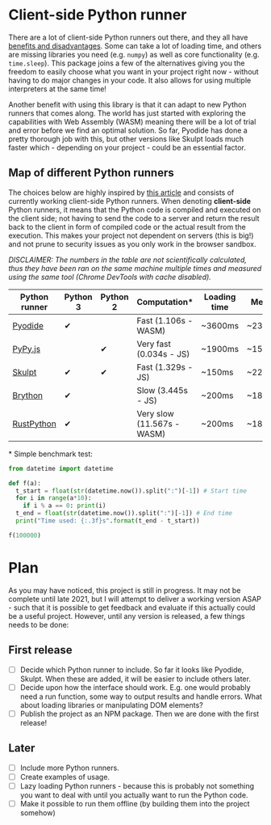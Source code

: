 # Client-side Python runner

There are a lot of client-side Python runners out there, and they all have [benefits and disadvantages](https://stromberg.dnsalias.org/~strombrg/pybrowser/python-browser.html). Some can take a lot of loading time, and others are missing libraries you need (e.g. `numpy`) as well as core functionality (e.g. `time.sleep`). This package joins a few of the alternatives giving you the freedom to easily choose what you want in your project right now - without having to do major changes in your code. It also allows for using multiple interpreters at the same time!

Another benefit with using this library is that it can adapt to new Python runners that comes along. The world has just started with exploring the capabilities with Web Assembly (WASM) meaning there will be a lot of trial and error before we find an optimal solution. So far, Pyodide has done a pretty thorough job with this, but other versions like Skulpt loads much faster which - depending on your project - could be an essential factor.

## Map of different Python runners

The choices below are highly inspired by [this article](https://yasoob.me/2019/05/22/running-python-in-the-browser/) and consists of currently working client-side Python runners. When denoting **client-side** Python runners, it means that the Python code is compiled and executed on the client side; not having to send the code to a server and return the result back to the client in form of compiled code or the actual result from the execution. This makes your project not dependent on servers (this is big!) and not prune to security issues as you only work in the browser sandbox.

_DISCLAIMER: The numbers in the table are not scientifically calculated, thus they have been ran on the same machine multiple times and measured using the same tool (Chrome DevTools with cache disabled)._

| Python runner            | Python 3 | Python 2 | Computation\*              | Loading time | Memory   | Packages                                 |
| ------------------------ | -------- | -------- | -------------------------- | ------------ | -------- | ---------------------------------------- |
| [Pyodide][pyodide]       | ✔        |          | Fast (1.106s - WASM)       | ~3600ms      | ~23000kB | [Most scientific libraries][pyodide-lib] |
| [PyPy.js][pypyjs]        |          | ✔        | Very fast (0.034s - JS)    | ~1900ms      | ~15000kB | Browser                                  |
| [Skulpt][skulpt]         | ✔        | ✔        | Fast (1.329s - JS)         | ~150ms       | ~227kB   | TurtleGraphics                            |
| [Brython][brython]       | ✔        |          | Slow (3.445s - JS)         | ~200ms       | ~184kB   | Browser                                  |
| [RustPython][rustpython] | ✔        |          | Very slow (11.567s - WASM) | ~200ms       | ~184kB   | Browser                                  |

[pyodide]: https://github.com/iodide-project/pyodide
[pyodide-t]: https://alpha.iodide.io/notebooks/300/
[pyodide-lib]: https://github.com/iodide-project/pyodide/tree/master/packages
[skulpt]: https://skulpt.org/
[skulpt-t]: https://skulpt.org/
[brython]: https://brython.info/
[brython-t]: https://brython.info/tests/editor.html
[rustpython]: https://brython.info/
[rustpython-t]: https://rustpython.github.io/demo/
[pypyjs]: https://github.com/pypyjs/pypyjs
[pypyjs-t]: http://pypyjs.org/editor.html
[pyjs]: http://pyjs.org/
[transcrypt]: https://www.transcrypt.org/
[batavia]: https://github.com/beeware/batavia
[pysimplegui]: https://pysimplegui.readthedocs.io/en/latest/

\* Simple benchmark test:

```python
from datetime import datetime

def f(a):
  t_start = float(str(datetime.now()).split(":")[-1]) # Start time
  for i in range(a*10):
    if i % a == 0: print(i)
  t_end = float(str(datetime.now()).split(":")[-1]) # End time
  print("Time used: {:.3f}s".format(t_end - t_start))

f(100000)
```

# Plan

As you may have noticed, this project is still in progress. It may not be complete until late 2021, but I will attempt to deliver a working version ASAP - such that it is possible to get feedback and evaluate if this actually could be a useful project. However, until any version is released, a few things needs to be done:

## First release

- [ ] Decide which Python runner to include. So far it looks like Pyodide, Skulpt. When these are added, it will be easier to include others later.
- [ ] Decide upon how the interface should work. E.g. one would probably need a run function, some way to output results and handle errors. What about loading libraries or manipulating DOM elements?
- [ ] Publish the project as an NPM package. Then we are done with the first release!

## Later

- [ ] Include more Python runners.
- [ ] Create examples of usage.
- [ ] Lazy loading Python runners - because this is probably not something you want to deal with until you actually want to run the Python code.
- [ ] Make it possible to run them offline (by building them into the project somehow)
